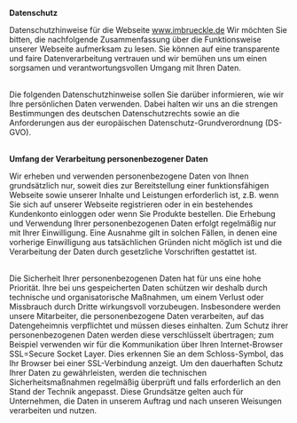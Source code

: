 **Datenschutz**

Datenschutzhinweise für die Webseite www.imbrueckle.de Wir möchten Sie bitten, die nachfolgende Zusammenfassung über die Funktionsweise unserer Webseite aufmerksam zu lesen. Sie können auf eine transparente und faire Datenverarbeitung vertrauen und wir bemühen uns um einen sorgsamen und verantwortungsvollen Umgang mit Ihren Daten.\
<br>

Die folgenden Datenschutzhinweise sollen Sie darüber informieren, wie wir Ihre persönlichen Daten verwenden. Dabei halten wir uns an die strengen Bestimmungen des deutschen Datenschutzrechts sowie an die Anforderungen aus der europäischen Datenschutz-Grundverordnung (DS-GVO).\
<br>

**Umfang der Verarbeitung personenbezogener Daten**

Wir erheben und verwenden personenbezogene Daten von Ihnen grundsätzlich nur, soweit dies zur Bereitstellung einer funktionsfähigen Webseite sowie unserer Inhalte und Leistungen erforderlich ist, z.B. wenn Sie sich auf unserer Webseite registrieren oder in ein bestehendes Kundenkonto einloggen oder wenn Sie Produkte bestellen. Die Erhebung und Verwendung Ihrer personenbezogenen Daten erfolgt regelmäßig nur mit Ihrer Einwilligung. Eine Ausnahme gilt in solchen Fällen, in denen eine vorherige Einwilligung aus tatsächlichen Gründen nicht möglich ist und die Verarbeitung der Daten durch gesetzliche Vorschriften gestattet ist.\
<br>

Die Sicherheit Ihrer personenbezogenen Daten hat für uns eine hohe Priorität. Ihre bei uns gespeicherten Daten schützen wir deshalb durch technische und organisatorische Maßnahmen, um einem Verlust oder Missbrauch durch Dritte wirkungsvoll vorzubeugen. Insbesondere werden unsere Mitarbeiter, die personenbezogene Daten verarbeiten, auf das Datengeheimnis verpflichtet und müssen dieses einhalten. Zum Schutz ihrer personenbezogenen Daten werden diese verschlüsselt übertragen; zum Beispiel verwenden wir für die Kommunikation über Ihren Internet-Browser SSL=Secure Socket Layer. Dies erkennen Sie an dem Schloss-Symbol, das Ihr Browser bei einer SSL-Verbindung anzeigt. Um den dauerhaften Schutz Ihrer Daten zu gewährleisten, werden die technischen Sicherheitsmaßnahmen regelmäßig überprüft und falls erforderlich an den Stand der Technik angepasst. Diese Grundsätze gelten auch für Unternehmen, die Daten in unserem Auftrag und nach unseren Weisungen verarbeiten und nutzen.\
<br>
